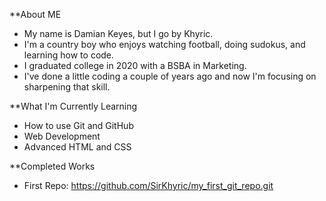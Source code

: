 **About ME

- My name is Damian Keyes, but I go by Khyric. 
- I'm a country boy who enjoys watching football, doing sudokus, and learning how to code. 
- I graduated college in 2020 with a BSBA in Marketing.
- I've done a little coding a couple of years ago and now I'm focusing on sharpening that skill.

**What I'm Currently Learning

- How to use Git and GitHub
- Web Development
- Advanced HTML and CSS

**Completed Works
- First Repo: https://github.com/SirKhyric/my_first_git_repo.git

<!---
SirKhyric/SirKhyric is a ✨ special ✨ repository because its `README.md` (this file) appears on your GitHub profile.
You can click the Preview link to take a look at your changes.
--->
